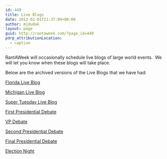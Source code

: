 ```yaml
---
id: 449
title: Live Blogs
date: 2012-02-01T21:37:09+00:00
author: mjdudak
layout: page
guid: http://rantaweek.com/?page_id=449
pdrp_attributionLocation:
  - caption
---
```

RantAWeek will occasionally schedule live blogs of large world events.  We will let you know when these blogs will take place.

Below are the archived versions of the Live Blogs that we have had:

[Florida Live Blog](http://rantaweek.com/florida-live-blog/ "Florida Live Blog")

[Michigan Live Blog](http://rantaweek.com/live-blogs/michigan-live-blog-2/ "Michigan Live Blog")

[Super Tuesday Live Blog](http://rantaweek.com/live-blogs/super-tuesday-live-blog/ "Super Tuesday Live Blog")

[First Presidential Debate](http://rantaweek.com/live-blogs/october-3rd-presidential-debate/ "October 3rd Presidential Debate")

[VP Debate](http://rantaweek.com/live-blogs/october-11th-vice-presidential-debate/ "October 11th Vice Presidential Debate")

[Second Presidential Debate](http://rantaweek.com/live-blogs/october-16th-second-presidential-debate-liveblog/ "October 16th Second Presidential Debate Liveblog")

[Final Presidential Debate](http://rantaweek.com/live-blogs/october-22nd-presidential-debate-liveblog/ "October 22nd Presidential Debate Liveblog")

[Election Night](http://rantaweek.com/general-election-liveblog/ "General Election Liveblog")

&nbsp;